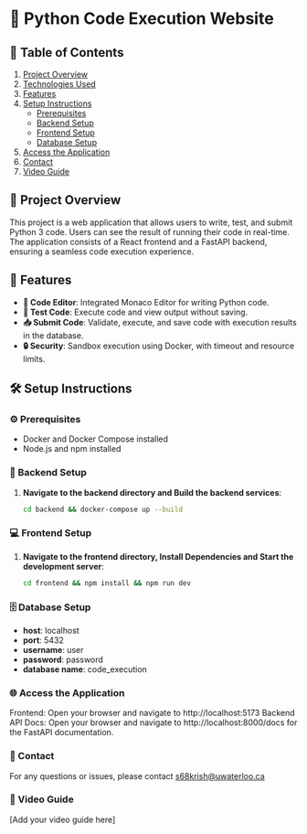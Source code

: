 # 🐍 Python Code Execution Website

## 📑 Table of Contents

1. [Project Overview](#project-overview)
2. [Technologies Used](#technologies-used)
3. [Features](#features)
4. [Setup Instructions](#setup-instructions)
   - [Prerequisites](#prerequisites)
   - [Backend Setup](#backend-setup)
   - [Frontend Setup](#frontend-setup)
   - [Database Setup](#database-setup)
5. [Access the Application](#access-the-application)
6. [Contact](#contact)
7. [Video Guide](#video-guide)

## 🚀 Project Overview

This project is a web application that allows users to write, test, and submit Python 3 code. Users can see the result of running their code in real-time. The application consists of a React frontend and a FastAPI backend, ensuring a seamless code execution experience.

## 🌟 Features

- **📝 Code Editor**: Integrated Monaco Editor for writing Python code.
- **🚀 Test Code**: Execute code and view output without saving.
- **📥 Submit Code**: Validate, execute, and save code with execution results in the database.
- **🔒 Security**: Sandbox execution using Docker, with timeout and resource limits.

## 🛠️ Setup Instructions

### ⚙️ Prerequisites

- Docker and Docker Compose installed
- Node.js and npm installed

### 🐍 Backend Setup

1. **Navigate to the backend directory and Build the backend services**:
   ```sh
   cd backend && docker-compose up --build
   ```

### 💻 Frontend Setup

1. **Navigate to the frontend directory, Install Dependencies and Start the development server**:
   ```sh
   cd frontend && npm install && npm run dev
   ```

### 🗄️ Database Setup

- **host**: localhost
- **port**: 5432
- **username**: user
- **password**: password
- **database name**: code_execution

### 🌐 Access the Application

Frontend: Open your browser and navigate to http://localhost:5173
Backend API Docs: Open your browser and navigate to http://localhost:8000/docs for the FastAPI documentation.

### 📧 Contact
For any questions or issues, please contact s68krish@uwaterloo.ca

### 🎥 Video Guide
[Add your video guide here]
